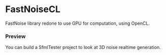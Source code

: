 # FastNoiseCL
FastNoise library redone to use GPU for computation, using OpenCL.

### Preview
You can build a SfmlTester project to look at 3D noise realtime generation.
